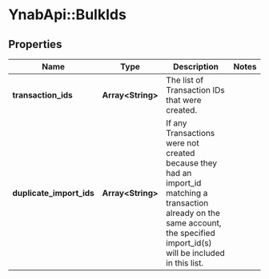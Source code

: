 # YnabApi::BulkIds

## Properties
Name | Type | Description | Notes
------------ | ------------- | ------------- | -------------
**transaction_ids** | **Array&lt;String&gt;** | The list of Transaction IDs that were created. | 
**duplicate_import_ids** | **Array&lt;String&gt;** | If any Transactions were not created because they had an import_id matching a transaction already on the same account, the specified import_id(s) will be included in this list. | 


